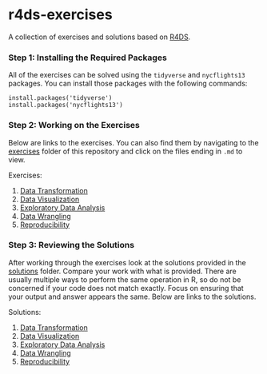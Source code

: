 # r4ds-exercises
A collection of exercises and solutions based on [R4DS](http://r4ds.had.co.nz/index.html). 

### Step 1: Installing the Required Packages
All of the exercises can be solved using the `tidyverse` and `nycflights13` packages. 
You can install those packages with the following commands: 

```
install.packages('tidyverse')
install.packages('nycflights13')
```

### Step 2: Working on the Exercises
Below are links to the exercises. You can also find them by navigating to the [exercises](https://github.com/GCOM7140/r4ds-exercises/tree/master/exercises) 
folder of this repository and click on the files ending in `.md` to view. 

Exercises: 

 1. [Data Transformation](https://github.com/GCOM7140/r4ds-exercises/blob/master/exercises/01-data-transformation-exercises.md)
 2. [Data Visualization](https://github.com/GCOM7140/r4ds-exercises/blob/master/exercises/02-data-visualization-exercises.md)
 3. [Exploratory Data Analysis](https://github.com/GCOM7140/r4ds-exercises/blob/master/exercises/03-exploratory-data-analysis-exercises.md)
 4. [Data Wrangling](https://github.com/GCOM7140/r4ds-exercises/blob/master/exercises/04-data-wrangling-exercises.md)
 5. [Reproducibility](https://github.com/GCOM7140/r4ds-exercises/blob/master/exercises/05-reproducibility-exercises.md)

### Step 3: Reviewing the Solutions
After working through the exercises look at the solutions provided in the [solutions](https://github.com/GCOM7140/r4ds-exercises/tree/master/solutions) folder. 
Compare your work with what is provided. There are usually multiple ways to perform 
the same operation in R, so do not be concerned if your code does not match exactly. 
Focus on ensuring that your output and answer appears the same. Below are links to the solutions.

Solutions: 

 1. [Data Transformation](https://github.com/GCOM7140/r4ds-exercises/blob/master/solutions/01-data-transformation-solutions.md)
 2. [Data Visualization](https://github.com/GCOM7140/r4ds-exercises/blob/master/solutions/02-data-visualization-solutions.md)
 3. [Exploratory Data Analysis](https://github.com/GCOM7140/r4ds-exercises/blob/master/solutions/03-exploratory-data-analysis-solutions.md)
 4. [Data Wrangling](https://github.com/GCOM7140/r4ds-exercises/blob/master/solutions/04-data-wrangling-solutions.md)
 5. [Reproducibility](https://raw.githubusercontent.com/GCOM7140/r4ds-exercises/master/solutions/05-reproducibility-solutions.Rmd)
